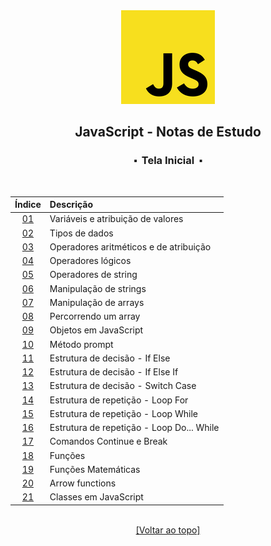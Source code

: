 <div align="center">
	<img src="./assets/js.png">
	<h2>JavaScript - Notas de Estudo</h2>
	<h3>⬝&nbsp; Tela Inicial &nbsp;⬝</h3>
&nbsp;
&nbsp;	

Índice | Descrição 
:---:  | :---
[01](https://github.com/michelelozada/JavaScript-Study-Notes/blob/main/files/01-Variaveis-e-Atribuicao.js) | Variáveis e atribuição de valores   
[02](https://github.com/michelelozada/JavaScript-Study-Notes/blob/main/files/02-Tipos-de-Dados.js) | Tipos de dados    
[03](https://github.com/michelelozada/JavaScript-Study-Notes/blob/main/files/03-Operadores-Aritmeticos-e-de-Atribuicao.js) | Operadores aritméticos e de atribuição   
[04](https://github.com/michelelozada/JavaScript-Study-Notes/blob/main/files/04-Operadores-Logicos.js) | Operadores lógicos    
[05](https://github.com/michelelozada/JavaScript-Study-Notes/blob/main/files/05-Operadores-de-String.js) | Operadores de string    
[06](https://github.com/michelelozada/JavaScript-Study-Notes/blob/main/files/06-Manipulacao-de-Strings.js) | Manipulação de strings   
[07](https://github.com/michelelozada/JavaScript-Study-Notes/blob/main/files/07-Manipulacao-de-Arrays.js) | Manipulação de arrays   
[08](https://github.com/michelelozada/JavaScript-Study-Notes/blob/main/files/08-Percorrendo-um-Array.js) | Percorrendo um array   
[09](https://github.com/michelelozada/JavaScript-Study-Notes/blob/main/files/09-Objetos.js) | Objetos em JavaScript  
[10](https://github.com/michelelozada/JavaScript-Study-Notes/blob/main/files/10-Metodo-Prompt.js) | Método prompt   
[11](https://github.com/michelelozada/JavaScript-Study-Notes/blob/main/files/11-Estrutura-Decisao-If-Else.js) | Estrutura de decisão - If Else 
[12](https://github.com/michelelozada/JavaScript-Study-Notes/blob/main/files/12-Estrutura-Decisao-If-Else-If.js) | Estrutura de decisão - If Else If  
[13](https://github.com/michelelozada/JavaScript-Study-Notes/blob/main/files/13-Estrutura-Decisao-Switch-Case.js) | Estrutura de decisão - Switch Case 
[14](https://github.com/michelelozada/JavaScript-Study-Notes/blob/main/files/14-Estrutura-Repeticao-Loop-For.js) | Estrutura de repetição - Loop For 
[15](https://github.com/michelelozada/JavaScript-Study-Notes/blob/main/files/15-Estrutura-Repeticao-Loop-While.js) | Estrutura de repetição - Loop While  
[16](https://github.com/michelelozada/JavaScript-Study-Notes/blob/main/files/16-Estrutura-Repeticao-Loop-Do-While.js) | Estrutura de repetição - Loop Do... While  
[17](https://github.com/michelelozada/JavaScript-Study-Notes/blob/main/files/17-Comandos-Continue-e-Break.js) | Comandos Continue e Break 
[18](https://github.com/michelelozada/JavaScript-Study-Notes/blob/main/files/18-Funcoes.js) | Funções  
[19](https://github.com/michelelozada/JavaScript-Study-Notes/blob/main/files/19-Funcoes-matematicas.md) | Funções Matemáticas
[20](https://github.com/michelelozada/JavaScript-Study-Notes/blob/main/files/20-Arrow-Functions.js) | Arrow functions   
[21](https://github.com/michelelozada/JavaScript-Study-Notes/blob/main/files/21-Classes-em-JS.js) | Classes em JavaScript  

&nbsp;    
[[Voltar ao topo]](https://github.com/michelelozada/JavaScript-Study-Notes#lógica-de-programação-e-algoritmos-em-javascript)
</div>